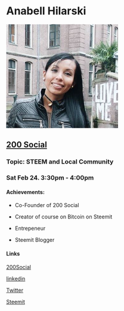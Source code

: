 # Anabell Hilarski

![Anabell_Hilarski](https://github.com/Alexstang/PanamaGlass-Speakers-list/blob/master/ana-hilarski.jpg)

## [200 Social](http://www.200social.com/)

### Topic: STEEM and Local Community

### Sat Feb 24. 3:30pm - 4:00pm

#### Achievements:
 
 * Co-Founder of 200 Social
 
 * Creator of course on Bitcoin on Steemit
 
 * Entrepeneur 
 
 * Steemit Blogger
 
#### Links

[200Social](http://www.200social.com/)

[linkedin](https://www.linkedin.com/in/anabellhilarski/)

[Twitter](https://twitter.com/anabellhilarski?lang=en)

[Steemit](https://steemit.com/@anahilarski)
